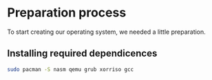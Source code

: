 # Preparation process
To start creating our operating system, we needed a little preparation.

## Installing required dependicences
```sh
sudo pacman -S nasm qemu grub xorriso gcc
```
